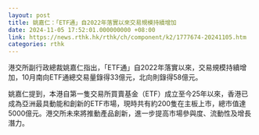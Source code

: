 ```yaml
---
layout: post
title: 姚嘉仁：「ETF通」自2022年落實以來交易規模持續增加
date: 2024-11-05 17:52:01.000000000 +08:00
link: https://news.rthk.hk/rthk/ch/component/k2/1777674-20241105.htm
categories: rthk
---
```


港交所副行政總裁姚嘉仁指出，「ETF通」自2022年落實以來，交易規模持續增加，10月南向ETF通總交易量錄得33億元，北向則錄得58億元。

姚嘉仁提到，本港自第一隻交易所買賣基金（ETF）成立至今25年以來，香港已成為亞洲最具動能和創新的ETF市場，現時共有約200隻在主板上市，總市值達5000億元。港交所未來將推動產品創新，進一步提高市場參與度、流動性及增長潛力。
